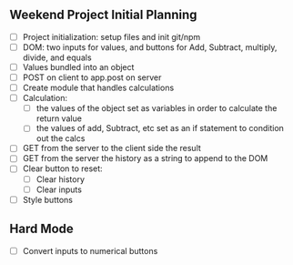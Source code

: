 ## Weekend Project Initial Planning
- [ ] Project initialization: setup files and init git/npm
- [ ] DOM: two inputs for values, and buttons for Add, Subtract, multiply,
divide, and equals
- [ ] Values bundled into an object
- [ ] POST on client to app.post on server
- [ ] Create module that handles calculations
- [ ] Calculation:
    - [ ] the values of the object set as variables in order to calculate the return value
    - [ ] the values of add, Subtract, etc set as an if statement to condition out the calcs
- [ ] GET from the server to the client side the result
- [ ] GET from the server the history as a string to append to the DOM
- [ ] Clear button to reset:
    - [ ] Clear history
    - [ ] Clear inputs
- [ ] Style buttons

## Hard Mode
- [ ] Convert inputs to numerical buttons

